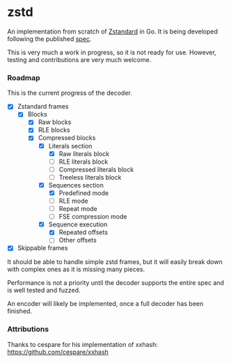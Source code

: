 # zstd

An implementation from scratch of [Zstandard] in Go. It is being
developed following the published [spec].

This is very much a work in progress, so it is not ready for use.
However, testing and contributions are very much welcome.

### Roadmap

This is the current progress of the decoder.

- [x] Zstandard frames
  - [x] Blocks
    - [x] Raw blocks
    - [x] RLE blocks
    - [x] Compressed blocks
      - [x] Literals section
        - [x] Raw literals block
        - [ ] RLE literals block
        - [ ] Compressed literals block
        - [ ] Treeless literals block
      - [x] Sequences section
        - [x] Predefined mode
        - [ ] RLE mode
        - [ ] Repeat mode
        - [ ] FSE compression mode
      - [x] Sequence execution
        - [x] Repeated offsets
        - [ ] Other offsets
- [x] Skippable frames

It should be able to handle simple zstd frames, but it will easily break
down with complex ones as it is missing many pieces.

Performance is not a priority until the decoder supports the entire spec
and is well tested and fuzzed.

An encoder will likely be implemented, once a full decoder has been
finished.

### Attributions

Thanks to cespare for his implementation of xxhash: https://github.com/cespare/xxhash

[Zstandard]: https://facebook.github.io/zstd/
[spec]: https://github.com/facebook/zstd/blob/dev/doc/zstd_compression_format.md
